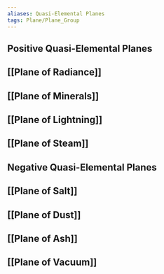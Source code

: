 ```yaml
---
aliases: Quasi-Elemental Planes
tags: Plane/Plane_Group
---
```

## Positive Quasi-Elemental Planes
## [[Plane of Radiance]]
## [[Plane of Minerals]]
## [[Plane of Lightning]]
## [[Plane of Steam]]
## Negative Quasi-Elemental Planes
## [[Plane of Salt]]
## [[Plane of Dust]]
## [[Plane of Ash]]
## [[Plane of Vacuum]]